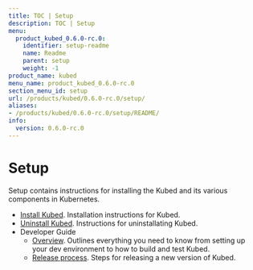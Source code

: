 ```yaml
---
title: TOC | Setup
description: TOC | Setup
menu:
  product_kubed_0.6.0-rc.0:
    identifier: setup-readme
    name: Readme
    parent: setup
    weight: -1
product_name: kubed
menu_name: product_kubed_0.6.0-rc.0
section_menu_id: setup
url: /products/kubed/0.6.0-rc.0/setup/
aliases:
- /products/kubed/0.6.0-rc.0/setup/README/
info:
  version: 0.6.0-rc.0
---
```


# Setup

Setup contains instructions for installing the Kubed and its various components in Kubernetes.

- [Install Kubed](/products/kubed/0.6.0-rc.0/setup/install). Installation instructions for Kubed.
- [Uninstall Kubed](/products/kubed/0.6.0-rc.0/setup/uninstall). Instructions for uninstallating Kubed.
- Developer Guide
  - [Overview](/products/kubed/0.6.0-rc.0/setup/developer-guide/overview). Outlines everything you need to know from setting up your dev environment to how to build and test Kubed.
  - [Release process](/products/kubed/0.6.0-rc.0/setup/developer-guide/release). Steps for releasing a new version of Kubed.
